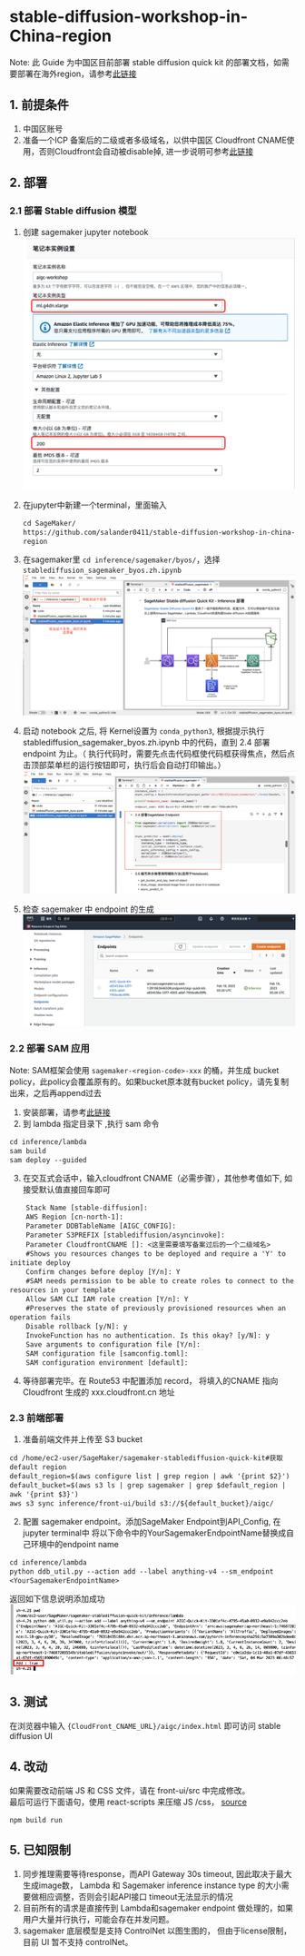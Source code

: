 # stable-diffusion-workshop-in-China-region

Note: 此 Guide 为中国区目前部署 stable diffusion quick kit 的部署文档，如需要部署在海外region，请参考[此链接](https://catalog.us-east-1.prod.workshops.aws/workshops/1ac668b1-dbd3-4b45-bf0a-5bc36138fcf1/zh-CN)


## 1. 前提条件
1. 中国区账号
2. 准备一个ICP 备案后的二级或者多级域名，以供中国区 Cloudfront CNAME使用，否则Cloudfront会自动被disable掉, 进一步说明可参考[此链接](https://docs.amazonaws.cn/aws/latest/userguide/cloudfront.html#feature-diff)

## 2. 部署

### 2.1 部署 Stable diffusion 模型
1. 创建 sagemaker jupyter notebook    
   ![](inference/images/prerequistes-sagemaker-notebook.png)

2. 在jupyter中新建一个terminal，里面输入    
   ````
   cd SageMaker/
   https://github.com/salander0411/stable-diffusion-workshop-in-china-region 
   ````
3. 在sagemaker里 ``cd inference/sagemaker/byos/``，选择 `stablediffusion_sagemaker_byos.zh.ipynb`   
   ![](inference/images/sagemaker-tab.png)

4. 启动 notebook 之后, 将 Kernel设置为 ``conda_python3``, 根据提示执行 stablediffusion_sagemaker_byos.zh.ipynb 中的代码，直到 2.4 部署 endpoint 为止。（ 执行代码时，需要先点击代码框使代码框获得焦点，然后点击顶部菜单栏的运行按钮即可，执行后会自动打印输出。）   
   ![](inference/images/2.4-deploy-endpoint.png)
5. 检查 sagemaker 中 endpoint 的生成    
   ![](inference/images/sagemaker-endpoint.png)

### 2.2 部署 SAM 应用

Note: SAM框架会使用 ``sagemaker-<region-code>-xxx`` 的桶，并生成 bucket policy，此policy会覆盖原有的。如果bucket原本就有bucket policy，请先复制出来，之后再append过去

1. 安装部署，请参考[此链接](https://docs.aws.amazon.com/serverless-application-model/latest/developerguide/serverless-getting-started.html)
2. 到 lambda 指定目录下 ,执行 sam 命令    
  ````
  cd inference/lambda
  sam build
  sam deploy --guided
  ````
3. 在交互式会话中，输入cloudfront CNAME（必需步骤），其他参考值如下, 如接受默认值直接回车即可
```
	Stack Name [stable-diffusion]: 
	AWS Region [cn-north-1]: 
	Parameter DDBTableName [AIGC_CONFIG]: 
	Parameter S3PREFIX [stablediffusion/asyncinvoke]: 
	Parameter CloudfrontCNAME []: <这里需要填写备案过后的一个二级域名> 
	#Shows you resources changes to be deployed and require a 'Y' to initiate deploy
	Confirm changes before deploy [Y/n]: Y
	#SAM needs permission to be able to create roles to connect to the resources in your template
	Allow SAM CLI IAM role creation [Y/n]: Y
	#Preserves the state of previously provisioned resources when an operation fails
	Disable rollback [y/N]: y
	InvokeFunction has no authentication. Is this okay? [y/N]: y
	Save arguments to configuration file [Y/n]: 
	SAM configuration file [samconfig.toml]: 
	SAM configuration environment [default]: 

```

4. 等待部署完毕。在 Route53 中配置添加 record， 将填入的CNAME 指向 Cloudfront 生成的 xxx.cloudfront.cn 地址

### 2.3 前端部署
1. 准备前端文件并上传至 S3 bucket     
  ````
  cd /home/ec2-user/SageMaker/sagemaker-stablediffusion-quick-kit#获取default region
  default_region=$(aws configure list | grep region | awk '{print $2}')
  default_bucket=$(aws s3 ls | grep sagemaker | grep $default_region | awk '{print $3}')
  aws s3 sync inference/front-ui/build s3://${default_bucket}/aigc/
  ````
2. 配置 sagemaker endpoint。添加SageMaker Endpoint到API_Config, 在jupyter terminal中 将以下命令中的YourSagemakerEndpointName替换成自己环境中的endpoint name     
  ````
  cd inference/lambda
  python ddb_util.py --action add --label anything-v4 --sm_endpoint <YourSagemakerEndpointName>
  ````
   返回如下信息说明添加成功     
   ![](inference/images/ddb-success.jpeg)

## 3. 测试
在浏览器中输入 ``{CloudFront_CNAME_URL}/aigc/index.html`` 即可访问 stable diffusion UI

## 4. 改动
如果需要改动前端 JS 和 CSS 文件，请在 front-ui/src 中完成修改。   
最后可运行下面语句，使用 react-scripts  来压缩 JS /css， [source](https://www.npmjs.com/package/compress-create-react-app )
```
npm build run 
```

## 5. 已知限制
1. 同步推理需要等待response，而API Gateway 30s timeout,  因此取决于最大生成image数， Lambda 和 Sagemaker inference instance type 的大小需要做相应调整，否则会引起API接口 timeout无法显示的情况
2. 目前所有的请求是直接传到 Lambda和sagemaker endpoint 做处理的，如果用户大量并行执行，可能会存在并发问题。
3. sagemaker 底层模型是支持 ControlNet 以图生图的， 但由于license限制，目前 UI 暂不支持 controlNet。
